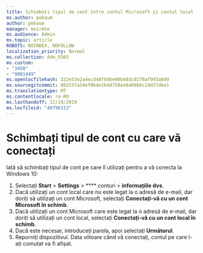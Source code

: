 ```yaml
---
title: Schimbați tipul de cont între contul Microsoft și contul local
ms.author: pebaum
author: pebaum
manager: mnirkhe
ms.audience: Admin
ms.topic: article
ROBOTS: NOINDEX, NOFOLLOW
localization_priority: Normal
ms.collection: Adm_O365
ms.custom:
- "3450"
- "9001449"
ms.openlocfilehash: 322e53e2a4ecd48f84be90b48dc0270af993a849
ms.sourcegitcommit: 802537a54ef8bde1bdd758ee9a60b6c19d37d6e1
ms.translationtype: MT
ms.contentlocale: ro-RO
ms.lasthandoff: 12/19/2019
ms.locfileid: "40796313"
---
```

# <a name="change-the-account-type-that-you-sign-in-with"></a>Schimbați tipul de cont cu care vă conectați

Iată să schimbați tipul de cont pe care îl utilizați pentru a vă conecta la Windows 10:

1. Selectați **Start** > **Settings** > **** conturi > **informațiile dvs**.
2. Dacă utilizați un cont local care nu este legat la o adresă de e-mail, dar doriți să utilizați un cont Microsoft, selectați **Conectați-vă cu un cont Microsoft în schimb**.
3. Dacă utilizați un cont Microsoft care este legat la o adresă de e-mail, dar doriți să utilizați un cont local, selectați **Conectați-vă cu un cont local în schimb**.
4. Dacă este necesar, introduceți parola, apoi selectați **Următorul**.
5. Reporniți dispozitivul. Data viitoare când vă conectați, contul pe care l-ați comutat va fi afișat.